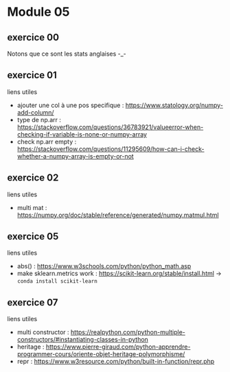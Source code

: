 # Module 05
## exercice 00
Notons que ce sont les stats anglaises -_-

## exercice 01
liens utiles
* ajouter une col à une pos specifique : https://www.statology.org/numpy-add-column/
* type de np.arr : https://stackoverflow.com/questions/36783921/valueerror-when-checking-if-variable-is-none-or-numpy-array
* check np.arr empty : https://stackoverflow.com/questions/11295609/how-can-i-check-whether-a-numpy-array-is-empty-or-not

## exercice 02
liens utiles
* multi mat : https://numpy.org/doc/stable/reference/generated/numpy.matmul.html

## exercice 05
liens utiles
* abs() : https://www.w3schools.com/python/python_math.asp
* make sklearn.metrics work : https://scikit-learn.org/stable/install.html
-> `conda install scikit-learn`

## exercice 07
liens utiles
* multi constructor : https://realpython.com/python-multiple-constructors/#instantiating-classes-in-python
* heritage : https://www.pierre-giraud.com/python-apprendre-programmer-cours/oriente-objet-heritage-polymorphisme/
* repr : https://www.w3resource.com/python/built-in-function/repr.php